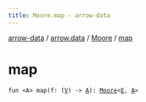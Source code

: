 ```yaml
---
title: Moore.map - arrow-data
---
```


[arrow-data](../../index.html) / [arrow.data](../index.html) / [Moore](index.html) / [map](./map.html)

# map

`fun <A> map(f: (`[`V`](index.html#V)`) -> `[`A`](map.html#A)`): `[`Moore`](index.html)`<`[`E`](index.html#E)`, `[`A`](map.html#A)`>`